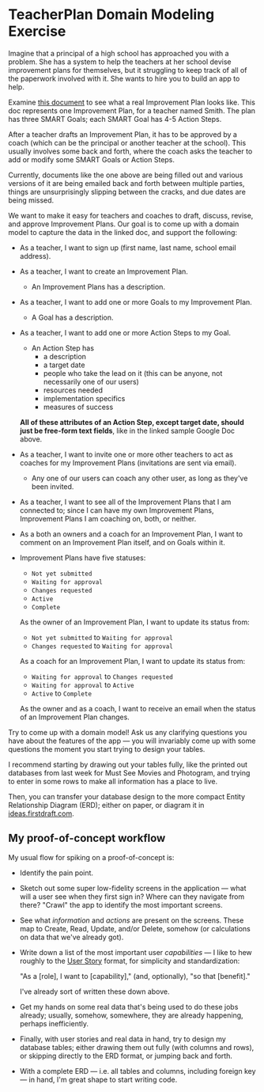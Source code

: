 # TeacherPlan Domain Modeling Exercise

Imagine that a principal of a high school has approached you with a problem. She has a system to help the teachers at her school devise improvement plans for themselves, but it struggling to keep track of all of the paperwork involved with it. She wants to hire you to build an app to help.

Examine [this document](https://docs.google.com/document/d/1CVDEl5MJpaSIMH6ReWQq5AUft4RDE_CfHOASCDNWw8A/edit?usp=sharing) to see what a real Improvement Plan looks like. This doc represents one Improvement Plan, for a teacher named Smith. The plan has three SMART Goals; each SMART Goal has 4-5 Action Steps.

After a teacher drafts an Improvement Plan, it has to be approved by a coach (which can be the principal or another teacher at the school). This usually involves some back and forth, where the coach asks the teacher to add or modify some SMART Goals or Action Steps.

Currently, documents like the one above are being filled out and various versions of it are being emailed back and forth between multiple parties, things are unsurprisingly slipping between the cracks, and due dates are being missed.

We want to make it easy for teachers and coaches to draft, discuss, revise, and approve Improvement Plans. Our goal is to come up with a domain model to capture the data in the linked doc, and support the following:

 - As a teacher, I want to sign up (first name, last name, school email address).
 - As a teacher, I want to create an Improvement Plan.
    - An Improvement Plans has a description.
 - As a teacher, I want to add one or more Goals to my Improvement Plan.
    - A Goal has a description. 
 - As a teacher, I want to add one or more Action Steps to my Goal.
    - An Action Step has
        - a description
        - a target date
        - people who take the lead on it (this can be anyone, not necessarily one of our users)
        - resources needed
        - implementation specifics
        - measures of success
 
    **All of these attributes of an Action Step, except target date, should just be free-form text fields**, like in the linked sample Google Doc above.
 - As a teacher, I want to invite one or more other teachers to act as coaches for my Improvement Plans (invitations are sent via email).
    - Any one of our users can coach any other user, as long as they've been invited.
 - As a teacher, I want to see all of the Improvement Plans that I am connected to; since I can have my own Improvement Plans, Improvement Plans I am coaching on, both, or neither.
 - As a both an owners and a coach for an Improvement Plan, I want to comment on an Improvement Plan itself, and on Goals within it.
 - Improvement Plans have five statuses:
    - `Not yet submitted`
    - `Waiting for approval`
    - `Changes requested`
    - `Active`
    - `Complete`
    
    As the owner of an Improvement Plan, I want to update its status from:
    
      - `Not yet submitted` to `Waiting for approval`
      - `Changes requested` to `Waiting for approval`
    
    As a coach for an Improvement Plan, I want to update its status from:
    
      - `Waiting for approval` to `Changes requested`
      - `Waiting for approval` to `Active`
      - `Active` to `Complete`
        
    As the owner and as a coach, I want to receive an email when the status of an Improvement Plan changes.

Try to come up with a domain model! Ask us any clarifying questions you have about the features of the app — you will invariably come up with some questions the moment you start trying to design your tables.

I recommend starting by drawing out your tables fully, like the printed out databases from last week for Must See Movies and Photogram, and trying to enter in some rows to make all information has a place to live.

Then, you can transfer your database design to the more compact Entity Relationship Diagram (ERD); either on paper, or diagram it in [ideas.firstdraft.com](https://ideas.firstdraft.com/).

## My proof-of-concept workflow

My usual flow for spiking on a proof-of-concept is:

 - Identify the pain point.
 - Sketch out some super low-fidelity screens in the application — what will a user see when they first sign in? Where can they navigate from there? "Crawl" the app to identify the most important screens.
 - See what _information_ and _actions_ are present on the screens. These map to Create, Read, Update, and/or Delete, somehow (or calculations on data that we've already got).
 - Write down a list of the most important user _capabilities_ — I like to hew roughly to the [User Story](https://www.romanpichler.com/blog/10-tips-writing-good-user-stories/) format, for simplicity and standardization:

    "As a [role], I want to [capability]," (and, optionally), "so that [benefit]."
 
     I've already sort of written these down above.
 - Get my hands on some real data that's being used to do these jobs already; usually, somehow, somewhere, they are already happening, perhaps inefficiently.
 - Finally, with user stories and real data in hand, try to design my database tables; either drawing them out fully (with columns and rows), or skipping directly to the ERD format, or jumping back and forth.
 - With a complete ERD — i.e. all tables and columns, including foreign key — in hand, I'm great shape to start writing code.
